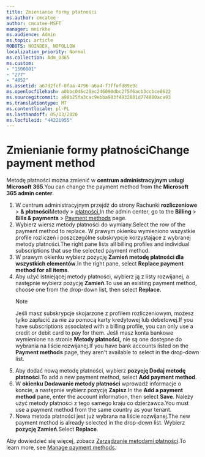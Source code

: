 ```yaml
---
title: Zmienianie formy płatności
ms.author: cmcatee
author: cmcatee-MSFT
manager: mnirkhe
ms.audience: Admin
ms.topic: article
ROBOTS: NOINDEX, NOFOLLOW
localization_priority: Normal
ms.collection: Adm_O365
ms.custom:
- "1500001"
- "277"
- "4852"
ms.assetid: a67d2fcf-0faa-4796-a6a4-f7ffefd89e9c
ms.openlocfilehash: a0bbc046c28ec246090dbc275f6acb3ccbce8622
ms.sourcegitcommit: a98b25fa3cac9ebba983f4932881d774880aca93
ms.translationtype: MT
ms.contentlocale: pl-PL
ms.lasthandoff: 05/13/2020
ms.locfileid: "44221955"
---
```

# <a name="change-payment-method"></a><span data-ttu-id="244f5-102">Zmienianie formy płatności</span><span class="sxs-lookup"><span data-stu-id="244f5-102">Change payment method</span></span>

<span data-ttu-id="244f5-103">Metodę płatności można zmienić w **centrum administracyjnym usługi Microsoft 365**.</span><span class="sxs-lookup"><span data-stu-id="244f5-103">You can change the payment method from the **Microsoft 365 admin center**.</span></span>
  
1. <span data-ttu-id="244f5-104">W centrum administracyjnym przejdź do strony Rachunki **rozliczeniowe**  >  **& płatności**Metody  >  [płatności.](https://go.microsoft.com/fwlink/p/?linkid=2018806)</span><span class="sxs-lookup"><span data-stu-id="244f5-104">In the admin center, go to the **Billing** > **Bills & payments** > [Payment methods](https://go.microsoft.com/fwlink/p/?linkid=2018806) page.</span></span>
2. <span data-ttu-id="244f5-105">Wybierz wiersz metody płatności do wymiany.</span><span class="sxs-lookup"><span data-stu-id="244f5-105">Select the row of the payment method to replace.</span></span> <span data-ttu-id="244f5-106">W prawym okienku wymieniono wszystkie profile rozliczeń i poszczególne subskrypcje korzystające z wybranej metody płatności.</span><span class="sxs-lookup"><span data-stu-id="244f5-106">The right pane lists all billing profiles and individual subscriptions that use the selected payment method.</span></span>
3. <span data-ttu-id="244f5-107">W prawym okienku wybierz pozycję **Zamień metodę płatności dla wszystkich elementów**.</span><span class="sxs-lookup"><span data-stu-id="244f5-107">In the right pane, select **Replace payment method for all items**.</span></span>
4. <span data-ttu-id="244f5-108">Aby użyć istniejącej metody płatności, wybierz ją z listy rozwijanej, a następnie wybierz pozycję **Zamień**.</span><span class="sxs-lookup"><span data-stu-id="244f5-108">To use an existing payment method, choose one from the drop-down list, then select **Replace**.</span></span>
    > [!NOTE]
    > <span data-ttu-id="244f5-109">Jeśli masz subskrypcje skojarzone z profilem rozliczeniowym, możesz tylko zapłacić za nie za pomocą karty kredytowej lub debetowej.</span><span class="sxs-lookup"><span data-stu-id="244f5-109">If you have subscriptions associated with a billing profile, you can only use a credit or debit card to pay for them.</span></span> <span data-ttu-id="244f5-110">Jeśli masz konta bankowe wymienione na stronie **Metody płatności,** nie są one dostępne do wybrania na liście rozwijanej.</span><span class="sxs-lookup"><span data-stu-id="244f5-110">If you have bank accounts listed on the **Payment methods** page, they aren't available to select in the drop-down list.</span></span>
5. <span data-ttu-id="244f5-111">Aby dodać nową metodę płatności, wybierz **pozycję Dodaj metodę płatności**.</span><span class="sxs-lookup"><span data-stu-id="244f5-111">To add a new payment method, select **Add payment method**.</span></span>
6. <span data-ttu-id="244f5-112">W **okienku Dodawanie metody płatności** wprowadź informacje o koncie, a następnie wybierz pozycję **Zapisz**.</span><span class="sxs-lookup"><span data-stu-id="244f5-112">In the **Add a payment method** pane, enter the account information, then select **Save**.</span></span> <span data-ttu-id="244f5-113">Należy użyć metody płatności z tego samego kraju co dzierżawca.</span><span class="sxs-lookup"><span data-stu-id="244f5-113">You must use a payment method from the same country as your tenant.</span></span>
7. <span data-ttu-id="244f5-114">Nowa metoda płatności jest już wybrana na liście rozwijanej.</span><span class="sxs-lookup"><span data-stu-id="244f5-114">The new payment method is already selected in the drop-down list.</span></span> <span data-ttu-id="244f5-115">Wybierz **pozycję Zamień**.</span><span class="sxs-lookup"><span data-stu-id="244f5-115">Select **Replace**.</span></span>

<span data-ttu-id="244f5-116">Aby dowiedzieć się więcej, zobacz [Zarządzanie metodami płatności](https://docs.microsoft.com/microsoft-365/commerce/billing-and-payments/manage-payment-methods).</span><span class="sxs-lookup"><span data-stu-id="244f5-116">To learn more, see [Manage payment methods](https://docs.microsoft.com/microsoft-365/commerce/billing-and-payments/manage-payment-methods).</span></span>